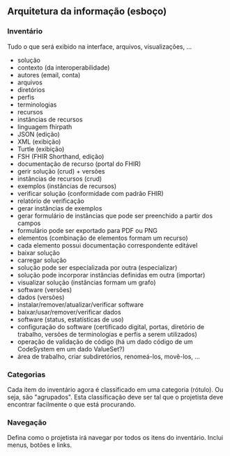 ## Arquitetura da informação (esboço)

### Inventário

Tudo o que será exibido na interface, arquivos, visualizações, ...

- solução
- contexto (da interoperabilidade)
- autores (email, conta)
- arquivos
- diretórios
- perfis
- terminologias
- recursos
- instâncias de recursos
- linguagem fhirpath
- JSON (edição)
- XML (exibição)
- Turtle (exibição)
- FSH (FHIR Shorthand, edição)
- documentação de recurso (portal do FHIR)
- gerir solução (crud) + versões
- instâncias de recursos (crud)
- exemplos (instâncias de recursos)
- verificar solução (conformidade com padrão FHIR)
- relatório de verificação
- gerar instâncias de exemplos
- gerar formulário de instâncias que pode ser preenchido a partir dos campos
- formulário pode ser exportado para PDF ou PNG
- elementos (combinação de elementos formam um recurso)
- cada elemento possui documentação correspondente editável
- baixar solução
- carregar solução
- solução pode ser especializada por outra (especializar)
- solução pode incorporar instâncias definidas em outra (importar)
- visualizar solução (instâncias formam um grafo)
- software (versões)
- dados (versões)
- instalar/remover/atualizar/verificar software
- baixar/usar/remover/verificar dados
- software (status, estatísticas de uso)
- configuração do software (certificado digital, portas, diretório de trabalho, versões de terminologias e perfis a serem utilizados)
- operação de validação de código (há um dado código de um CodeSystem em um dado ValueSet?)
- área de trabalho, criar subdiretórios, renomeá-los, movê-los, ...


### Categorias

Cada item do inventário agora é classificado em uma categoria (rótulo).
Ou seja, são "agrupados". Esta classificação deve ser tal que o projetista
deve encontrar facilmente o que está procurando.

### Navegação

Defina como o projetista irá navegar por todos os itens do inventário. Inclui
menus, botões e links. 
